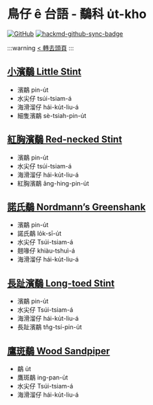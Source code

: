 # 鳥仔 ê 台語 - 鷸科 u̍t-kho

[![GitHub](https://img.shields.io/badge/GitHub-black?logo=github)](https://github.com/siansiansu/tsiau-a-e-mia)
[![hackmd-github-sync-badge](https://hackmd.io/g_i27Z0qRAaQyxHEmf0mMg/badge)](https://hackmd.io/g_i27Z0qRAaQyxHEmf0mMg)

:::warning
[< 轉去頭頁](https://hackmd.io/@siansiansu/Hy4VzNvha)
:::

## [小濱鷸 Little Stint](https://www.instagram.com/p/Cr8hvSixdT1/)

- 濱鷸 pin-u̍t
- 水尖仔 tsúi-tsiam-á
- 海滑溜仔 hái-ku̍t-liu-á
- 細隻濱鷸 sè-tsiah-pin-u̍t

## [紅胸濱鷸 Red-necked Stint](https://www.instagram.com/p/Cr3ffigRk2I/)

- 濱鷸 pin-u̍t
- 水尖仔 tsúi-tsiam-á
- 海滑溜仔 hái-ku̍t-liu-á
- 紅胸濱鷸 âng-hing-pin-u̍t

## [諾氏鷸 Nordmann’s Greenshank](https://www.instagram.com/p/ClL7Sgdvm-8/)

- 濱鷸 pin-u̍t
- 諾氏鷸 lo̍k-sī-u̍t
- 水尖仔 Tsúi-tsiam-á
- 翹喙仔 khiàu-tshuì-á
- 海滑溜仔 hái-ku̍t-liu-á

## [長趾濱鷸 Long-toed Stint](https://www.instagram.com/p/CiHDhr9PBrT/)

- 濱鷸 pin-u̍t
- 水尖仔 Tsúi-tsiam-á
- 海滑溜仔 hái-ku̍t-liu-á
- 長趾濱鷸 tn̂g-tsí-pin-u̍t

## [鷹斑鷸 Wood Sandpiper](https://www.instagram.com/p/CiQW-vDvjOp/)

- 鷸 u̍t
- 鷹斑鷸 ing-pan-u̍t
- 水尖仔 Tsúi-tsiam-á
- 海滑溜仔 hái-ku̍t-liu-á
